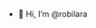 - 👋 Hi, I’m @robilara

<!---
robilara/robilara is a ✨ special ✨ repository because its `README.md` (this file) appears on your GitHub profile.
You can click the Preview link to take a look at your changes.
--->
